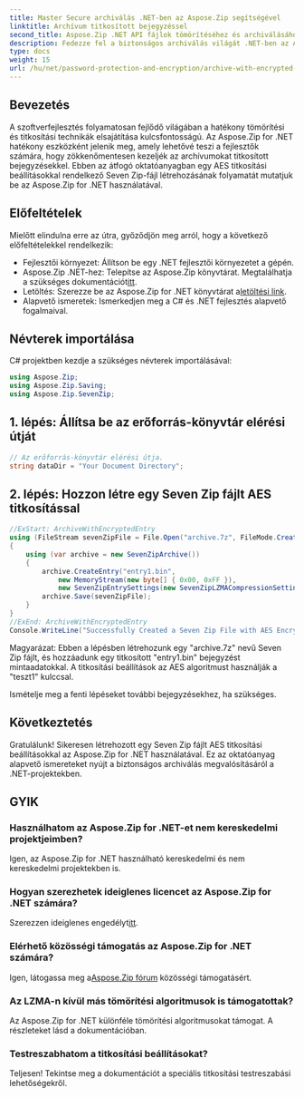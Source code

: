 ```yaml
---
title: Master Secure archiválás .NET-ben az Aspose.Zip segítségével
linktitle: Archívum titkosított bejegyzéssel
second_title: Aspose.Zip .NET API fájlok tömörítéséhez és archiválásához
description: Fedezze fel a biztonságos archiválás világát .NET-ben az Aspose.Zip segítségével. Hozzon létre Hét Zip fájlt AES titkosítással könnyedén. Növelje fejlesztési készségeit most!
type: docs
weight: 15
url: /hu/net/password-protection-and-encryption/archive-with-encrypted-entry/
---
```


## Bevezetés

A szoftverfejlesztés folyamatosan fejlődő világában a hatékony tömörítési és titkosítási technikák elsajátítása kulcsfontosságú. Az Aspose.Zip for .NET hatékony eszközként jelenik meg, amely lehetővé teszi a fejlesztők számára, hogy zökkenőmentesen kezeljék az archívumokat titkosított bejegyzésekkel. Ebben az átfogó oktatóanyagban egy AES titkosítási beállításokkal rendelkező Seven Zip-fájl létrehozásának folyamatát mutatjuk be az Aspose.Zip for .NET használatával.

## Előfeltételek

Mielőtt elindulna erre az útra, győződjön meg arról, hogy a következő előfeltételekkel rendelkezik:

- Fejlesztői környezet: Állítson be egy .NET fejlesztői környezetet a gépén.
-  Aspose.Zip .NET-hez: Telepítse az Aspose.Zip könyvtárat. Megtalálhatja a szükséges dokumentációt[itt](https://reference.aspose.com/zip/net/).
-  Letöltés: Szerezze be az Aspose.Zip for .NET könyvtárat a[letöltési link](https://releases.aspose.com/zip/net/).
- Alapvető ismeretek: Ismerkedjen meg a C# és .NET fejlesztés alapvető fogalmaival.

## Névterek importálása

C# projektben kezdje a szükséges névterek importálásával:

```csharp
using Aspose.Zip;
using Aspose.Zip.Saving;
using Aspose.Zip.SevenZip;
```

## 1. lépés: Állítsa be az erőforrás-könyvtár elérési útját

```csharp
// Az erőforrás-könyvtár elérési útja.
string dataDir = "Your Document Directory";
```

## 2. lépés: Hozzon létre egy Seven Zip fájlt AES titkosítással

```csharp
//ExStart: ArchiveWithEncryptedEntry
using (FileStream sevenZipFile = File.Open("archive.7z", FileMode.Create))
{
    using (var archive = new SevenZipArchive())
    {
        archive.CreateEntry("entry1.bin", 
            new MemoryStream(new byte[] { 0x00, 0xFF }), 
            new SevenZipEntrySettings(new SevenZipLZMACompressionSettings(), new SevenZipAESEncryptionSettings("test1")));
        archive.Save(sevenZipFile);
    }
}
//ExEnd: ArchiveWithEncryptedEntry
Console.WriteLine("Successfully Created a Seven Zip File with AES Encryption Settings");
```

Magyarázat: Ebben a lépésben létrehozunk egy "archive.7z" nevű Seven Zip fájlt, és hozzáadunk egy titkosított "entry1.bin" bejegyzést mintaadatokkal. A titkosítási beállítások az AES algoritmust használják a "teszt1" kulccsal.

Ismételje meg a fenti lépéseket további bejegyzésekhez, ha szükséges.

## Következtetés

Gratulálunk! Sikeresen létrehozott egy Seven Zip fájlt AES titkosítási beállításokkal az Aspose.Zip for .NET használatával. Ez az oktatóanyag alapvető ismereteket nyújt a biztonságos archiválás megvalósításáról a .NET-projektekben.

## GYIK

### Használhatom az Aspose.Zip for .NET-et nem kereskedelmi projektjeimben?
Igen, az Aspose.Zip for .NET használható kereskedelmi és nem kereskedelmi projektekben is.

### Hogyan szerezhetek ideiglenes licencet az Aspose.Zip for .NET számára?
 Szerezzen ideiglenes engedélyt[itt](https://purchase.aspose.com/temporary-license/).

### Elérhető közösségi támogatás az Aspose.Zip for .NET számára?
 Igen, látogassa meg a[Aspose.Zip fórum](https://forum.aspose.com/c/zip/37) közösségi támogatásért.

### Az LZMA-n kívül más tömörítési algoritmusok is támogatottak?
Az Aspose.Zip for .NET különféle tömörítési algoritmusokat támogat. A részleteket lásd a dokumentációban.

### Testreszabhatom a titkosítási beállításokat?
Teljesen! Tekintse meg a dokumentációt a speciális titkosítási testreszabási lehetőségekről.

